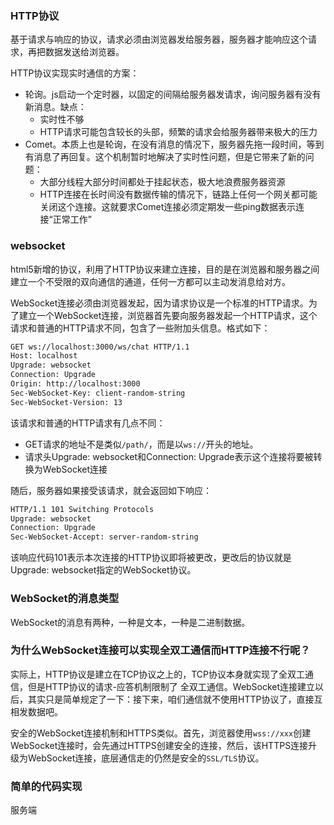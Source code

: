 ### HTTP协议

基于请求与响应的协议，请求必须由浏览器发给服务器，服务器才能响应这个请求，再把数据发送给浏览器。

HTTP协议实现实时通信的方案：

- 轮询。js启动一个定时器，以固定的间隔给服务器发请求，询问服务器有没有新消息。缺点：
    + 实时性不够
    + HTTP请求可能包含较长的头部，频繁的请求会给服务器带来极大的压力
- Comet。本质上也是轮询，在没有消息的情况下，服务器先拖一段时间，等到有消息了再回复。这个机制暂时地解决了实时性问题，但是它带来了新的问题：
    + 大部分线程大部分时间都处于挂起状态，极大地浪费服务器资源
    + HTTP连接在长时间没有数据传输的情况下，链路上任何一个网关都可能关闭这个连接。这就要求Comet连接必须定期发一些ping数据表示连接“正常工作”


### websocket
html5新增的协议，利用了HTTP协议来建立连接，目的是在浏览器和服务器之间建立一个不受限的双向通信的通道，任何一方都可以主动发消息给对方。

WebSocket连接必须由浏览器发起，因为请求协议是一个标准的HTTP请求。为了建立一个WebSocket连接，浏览器首先要向服务器发起一个HTTP请求，这个请求和普通的HTTP请求不同，包含了一些附加头信息。格式如下：

```bash
GET ws://localhost:3000/ws/chat HTTP/1.1
Host: localhost
Upgrade: websocket
Connection: Upgrade
Origin: http://localhost:3000
Sec-WebSocket-Key: client-random-string
Sec-WebSocket-Version: 13
```
该请求和普通的HTTP请求有几点不同：
- GET请求的地址不是类似`/path/`，而是以`ws://`开头的地址。
- 请求头Upgrade: websocket和Connection: Upgrade表示这个连接将要被转换为WebSocket连接

随后，服务器如果接受该请求，就会返回如下响应：
```bash
HTTP/1.1 101 Switching Protocols
Upgrade: websocket
Connection: Upgrade
Sec-WebSocket-Accept: server-random-string
```
该响应代码101表示本次连接的HTTP协议即将被更改，更改后的协议就是Upgrade: websocket指定的WebSocket协议。

### WebSocket的消息类型
WebSocket的消息有两种，一种是文本，一种是二进制数据。

### 为什么WebSocket连接可以实现全双工通信而HTTP连接不行呢？
实际上，HTTP协议是建立在TCP协议之上的，TCP协议本身就实现了全双工通信，但是HTTP协议的请求-应答机制限制了
全双工通信。WebSocket连接建立以后，其实只是简单规定了一下：接下来，咱们通信就不使用HTTP协议了，直接互相发数据吧。

安全的WebSocket连接机制和HTTPS类似。首先，浏览器使用`wss://xxx`创建WebSocket连接时，会先通过HTTPS创建安全的连接，然后，该HTTPS连接升级为WebSocket连接，底层通信走的仍然是安全的`SSL/TLS`协议。


### 简单的代码实现

服务端

```js

```